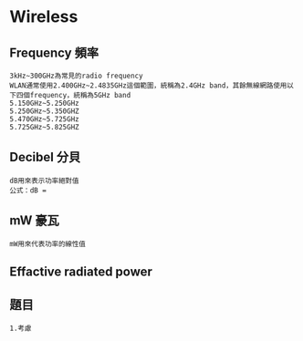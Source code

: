 # Wireless #

## Frequency 頻率 ##

    3kHz~300GHz為常見的radio frequency 
    WLAN通常使用2.400GHz~2.4835GHz這個範圍，統稱為2.4GHz band，其餘無線網路使用以下四個frequency，統稱為5GHz band
    5.150GHz~5.250GHz
    5.250GHz~5.350GHZ
    5.470GHz~5.725GHz
    5.725GHz~5.825GHZ

## Decibel 分貝 ##

    dB用來表示功率絕對值
    公式：dB =

## mW 豪瓦 ##

    mW用來代表功率的線性值

## Effactive radiated power ##

## 題目 ##
    1.考慮